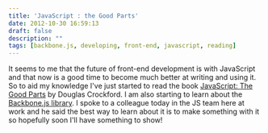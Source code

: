 ```yaml
---
title: 'JavaScript : the Good Parts'
date: 2012-10-30 16:59:13
draft: false
description: ""
tags: [backbone.js, developing, front-end, javascript, reading]
---
```


It seems to me that the future of front-end development is with JavaScript and that now is a good time to become much better at writing and using it. So to aid my knowledge I've just started to read the book [JavaScript: The Good Parts](http://www.amazon.com/JavaScript-Good-Parts-Douglas-Crockford/dp/0596517742) by Douglas Crockford. I am also starting to learn about the [Backbone.js library](http://http://backbonejs.org/). I spoke to a colleague today in the JS team here at work and he said the best way to learn about it is to make something with it so hopefully soon I'll have something to show!